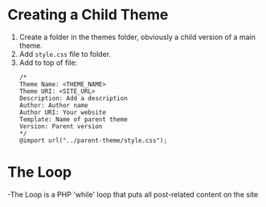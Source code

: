 # Creating a Child Theme

1) Create a folder in the themes folder, obviously a child version of a main theme.
2) Add `style.css` file to folder.
3) Add to top of file:
   ```
   /*
   Theme Name: <THEME_NAME>
   Theme URI: <SITE_URL>
   Description: Add a description
   Author: Author name
   Author URI: Your website
   Template: Name of parent theme
   Version: Parent version
   */
   @import url("../parent-theme/style.css");
   ```

# The Loop

-The Loop is a PHP 'while' loop that puts all post-related content on the site
